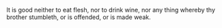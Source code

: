 It is good neither to eat flesh, nor to drink wine, nor any thing whereby thy brother stumbleth, or is offended, or is made weak.
